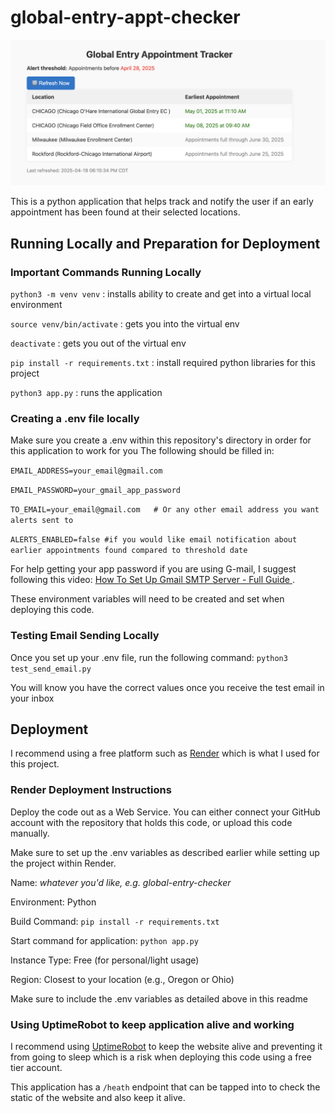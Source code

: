 # global-entry-appt-checker

![Global Entry Checker UI](static/preview.png "Live dashboard showing appointment availability")

This is a python application that helps track and notify the user if an early appointment has been found at their selected locations.

## Running Locally and Preparation for Deployment

### Important Commands Running Locally
`python3 -m venv venv` : installs ability to create and get into a virtual local environment

`source venv/bin/activate` : gets you into the virtual env

`deactivate` : gets you out of the virtual env

`pip install -r requirements.txt` : install required python libraries for this project

`python3 app.py` : runs the application

### Creating a .env file locally
Make sure you create a .env within this repository's directory in order for this application to work for you
The following should be filled in:

`EMAIL_ADDRESS=your_email@gmail.com`

`EMAIL_PASSWORD=your_gmail_app_password`

`TO_EMAIL=your_email@gmail.com   # Or any other email address you want alerts sent to`

`ALERTS_ENABLED=false #if you would like email notification about earlier appointments found compared to threshold date`

For help getting your app password if you are using G-mail, I suggest following this video: [How To Set Up Gmail SMTP Server - Full Guide
](https://www.youtube.com/watch?v=ZfEK3WP73eY).

These environment variables will need to be created and set when deploying this code.

### Testing Email Sending Locally
Once you set up your .env file, run the following command: `python3 test_send_email.py`

You will know you have the correct values once you receive the test email in your inbox

## Deployment

I recommend using a free platform such as [Render](https://render.com/) which is what I used for this project.

### Render Deployment Instructions

Deploy the code out as a Web Service. You can either connect your GitHub account with the repository that holds this code, or upload this code manually.

Make sure to set up the .env variables as described earlier while setting up the project within Render.

Name: *whatever you'd like, e.g. global-entry-checker*

Environment: Python

Build Command: `pip install -r requirements.txt`

Start command for application: `python app.py`

Instance Type: Free (for personal/light usage)

Region: Closest to your location (e.g., Oregon or Ohio)

Make sure to include the .env variables as detailed above in this readme


### Using UptimeRobot to keep application alive and working

I recommend using [UptimeRobot](https://uptimerobot.com/) to keep the website alive and preventing it from going to sleep which is a risk when deploying this code using a free tier account.

This application has a `/heath` endpoint that can be tapped into to check the static of the website and also keep it alive.

